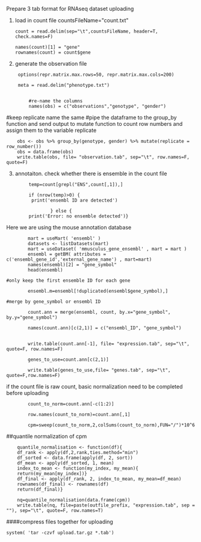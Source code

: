Prepare 3 tab format for RNAseq dataset uploading


 1. load in count file
	 countsFileName="count.txt"
 
		count = read.delim(sep="\t",countsFileName, header=T, check.names=F)

		names(count)[1] = "gene"
		rownames(count) = count$gene


2. generate the observation file


		options(repr.matrix.max.rows=50, repr.matrix.max.cols=200)

		meta = read.delim("phenotype.txt")


			#re-name the columns
			names(obs) = c("observations","genotype", "gender")


#keep replicate name the same
#pipe the dataframe to the group_by function and send output to mutate function to count row numbers and assign them to the variable replicate

		obs <- obs %>% group_by(genotype, gender) %>% mutate(replicate = row_number())
		obs = data.frame(obs)
		write.table(obs, file= "observation.tab", sep="\t", row.names=F, quote=F)




3. annotaiton. check whether there is ensemble in the count file

			temp=count[grepl("ENS",count[,1]),]
			
			if (nrow(temp)>0) {
 			 print('ensembl ID are detected')

					} else {
  			print('Error: no ensemble detected')}


 Here we are using the mouse annotation database
	
			mart = useMart( 'ensembl' )
			datasets <- listDatasets(mart)
			mart = useDataset( 'mmusculus_gene_ensembl' , mart = mart )
			ensembl = getBM( attributes = c('ensembl_gene_id','external_gene_name') , mart=mart)
			names(ensembl)[2] = "gene_symbol"
			head(ensembl)

	#only keep the first ensemble ID for each gene

			ensembl.m=ensembl[!duplicated(ensembl$gene_symbol),]

	#merge by gene_symbol or ensembl ID 

			count.ann = merge(ensembl, count, by.x="gene_symbol", by.y="gene_symbol")

			names(count.ann)[c(2,1)] = c("ensembl_ID", "gene_symbol")


			write.table(count.ann[-1], file= "expression.tab", sep="\t", quote=F, row.names=F)

			genes_to_use=count.ann[c(2,1)]
	
			write.table(genes_to_use,file= "genes.tab", sep="\t", quote=F,row.names=F)


if the count file is raw count, basic normalization need to be completed before uploading

			count_to_norm=count.ann[-c(1:2)]

			row.names(count_to_norm)=count.ann[,1]

			cpm=sweep(count_to_norm,2,colSums(count_to_norm),FUN="/")*10^6


##quantile normalization of cpm

		quantile_normalisation <- function(df){
  		df_rank <- apply(df,2,rank,ties.method="min")
  		df_sorted <- data.frame(apply(df, 2, sort))
  		df_mean <- apply(df_sorted, 1, mean)
  		index_to_mean <- function(my_index, my_mean){
    	return(my_mean[my_index])}
  		df_final <- apply(df_rank, 2, index_to_mean, my_mean=df_mean)
  		rownames(df_final) <- rownames(df)
  		return(df_final)}
   	
		nq=quantile_normalisation(data.frame(cpm))
		write.table(nq, file=paste(outfile_prefix, "expression.tab", sep = ""), sep="\t", quote=F, row.names=T)


####compress files together for uploading
 
 	system( 'tar -czvf upload.tar.gz *.tab')

